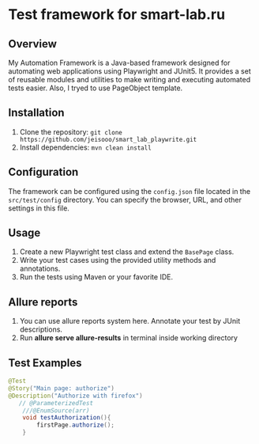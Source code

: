 # Test framework for smart-lab.ru

## Overview
My Automation Framework is a Java-based framework designed for automating web applications using Playwright and JUnit5. It provides a set of reusable modules and utilities to make writing and executing automated tests easier. Also, I tryed to use PageObject template.

## Installation
1. Clone the repository: `git clone https://github.com/jeisooo/smart_lab_playwrite.git`
2. Install dependencies: `mvn clean install`

## Configuration
The framework can be configured using the `config.json` file located in the `src/test/config` directory. You can specify the browser, URL, and other settings in this file.

## Usage
1. Create a new Playwright test class and extend the `BasePage` class.
2. Write your test cases using the provided utility methods and annotations.
3. Run the tests using Maven or your favorite IDE.

## Allure reports
1. You can use allure reports system here. Annotate your test by JUnit descriptions. 
2. Run **allure serve allure-results** in terminal inside working directory


## Test Examples
```java
@Test
@Story("Main page: authorize")
@Description("Authorize with firefox")
   // @ParameterizedTest
    ///@EnumSource(arr)
    void testAuthorization(){
        firstPage.authorize();
    }